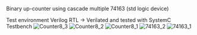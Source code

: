 Binary up-counter using cascade multiple 74163 (std logic device)

Test environment
Verilog RTL -> Verilated and tested with SystemC Testbench
![Counter8_3](https://github.com/GoodKook/ETRI-0.5u-CMOS-MPW-DK-Example--Counter8/assets/162967523/a6b7eefd-b4be-4788-825e-9f549308f299)
![Counter8_2](https://github.com/GoodKook/ETRI-0.5u-CMOS-MPW-DK-Example--Counter8/assets/162967523/bbb77907-e107-44e7-acd1-5299bf051735)
![Counter8_1](https://github.com/GoodKook/ETRI-0.5u-CMOS-MPW-DK-Example--Counter8/assets/162967523/92bc5f12-b0ad-4bb0-b633-d6d457aea137)
![74163_2](https://github.com/GoodKook/ETRI-0.5u-CMOS-MPW-DK-Example--Counter8/assets/162967523/c7473371-2e23-4f6d-adaf-e1769e2bd3ba)
![74163_1](https://github.com/GoodKook/ETRI-0.5u-CMOS-MPW-DK-Example--Counter8/assets/162967523/7996fe8a-976f-411d-8095-53e2ba5e88b8)
